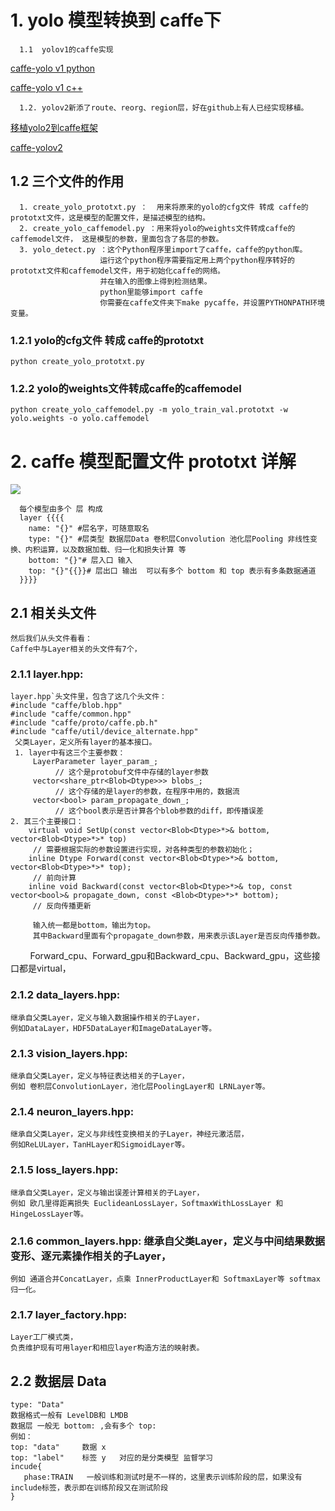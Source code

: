 # 1. yolo 模型转换到 caffe下
      1.1  yolov1的caffe实现
[caffe-yolo v1 python](https://github.com/xingwangsfu/caffe-yolo)

[caffe-yolo v1  c++](https://github.com/yeahkun/caffe-yolo)

      1.2. yolov2新添了route、reorg、region层，好在github上有人已经实现移植。
[移植yolo2到caffe框架](https://github.com/hustzxd/z1)

[caffe-yolov2](https://github.com/gklz1982/caffe-yolov2)


## 1.2 三个文件的作用
      1. create_yolo_prototxt.py ：  用来将原来的yolo的cfg文件 转成 caffe的prototxt文件，这是模型的配置文件，是描述模型的结构。
      2. create_yolo_caffemodel.py ：用来将yolo的weights文件转成caffe的caffemodel文件， 这是模型的参数，里面包含了各层的参数。
      3. yolo_detect.py ：这个Python程序里import了caffe，caffe的python库。
                        运行这个python程序需要指定用上两个python程序转好的prototxt文件和caffemodel文件，用于初始化caffe的网络。
                        并在输入的图像上得到检测结果。
                        python里能够import caffe 
                        你需要在caffe文件夹下make pycaffe，并设置PYTHONPATH环境变量。

### 1.2.1 yolo的cfg文件 转成 caffe的prototxt
    python create_yolo_prototxt.py
### 1.2.2 yolo的weights文件转成caffe的caffemodel
    python create_yolo_caffemodel.py -m yolo_train_val.prototxt -w yolo.weights -o yolo.caffemodel
    
    
# 2. caffe 模型配置文件 prototxt 详解
![](https://img-blog.csdn.net/20160327122151958?watermark/2/text/aHR0cDovL2Jsb2cuY3Nkbi5uZXQv/font/5a6L5L2T/fontsize/400/fill/I0JBQkFCMA==/dissolve/70/gravity/Center)

      每个模型由多个 层 构成
      layer {{{{
        name: "{}" #层名字，可随意取名
        type: "{}" #层类型 数据层Data 卷积层Convolution 池化层Pooling 非线性变换、内积运算，以及数据加载、归一化和损失计算 等
        bottom: "{}"# 层入口 输入
        top: "{}"{{}}# 层出口 输出  可以有多个 bottom 和 top 表示有多条数据通道
      }}}}

## 2.1 相关头文件

    然后我们从头文件看看：
    Caffe中与Layer相关的头文件有7个，

### 2.1.1 layer.hpp: 

    layer.hpp`头文件里，包含了这几个头文件：
    #include "caffe/blob.hpp"
    #include "caffe/common.hpp"
    #include "caffe/proto/caffe.pb.h"
    #include "caffe/util/device_alternate.hpp"
     父类Layer，定义所有layer的基本接口。
     1. layer中有这三个主要参数：
         LayerParameter layer_param_;      
              // 这个是protobuf文件中存储的layer参数
         vector<share_ptr<Blob<Dtype>>> blobs_;
              // 这个存储的是layer的参数，在程序中用的，数据流
         vector<bool> param_propagate_down_; 
              // 这个bool表示是否计算各个blob参数的diff，即传播误差
    2. 其三个主要接口：
        virtual void SetUp(const vector<Blob<Dtype>*>& bottom, vector<Blob<Dtype>*>* top)
         // 需要根据实际的参数设置进行实现，对各种类型的参数初始化；
        inline Dtype Forward(const vector<Blob<Dtype>*>& bottom, vector<Blob<Dtype>*>* top);
         // 前向计算
        inline void Backward(const vector<Blob<Dtype>*>& top, const vector<bool>& propagate_down, const <Blob<Dtype>*>* bottom);
         // 反向传播更新

         输入统一都是bottom，输出为top。
         其中Backward里面有个propagate_down参数，用来表示该Layer是否反向传播参数。
         Forward_cpu、Forward_gpu和Backward_cpu、Backward_gpu，这些接口都是virtual，
### 2.1.2 data_layers.hpp: 

    继承自父类Layer，定义与输入数据操作相关的子Layer，
    例如DataLayer，HDF5DataLayer和ImageDataLayer等。

### 2.1.3 vision_layers.hpp: 

    继承自父类Layer，定义与特征表达相关的子Layer，
    例如 卷积层ConvolutionLayer，池化层PoolingLayer和 LRNLayer等。
### 2.1.4 neuron_layers.hpp: 

    继承自父类Layer，定义与非线性变换相关的子Layer，神经元激活层，
    例如ReLULayer，TanHLayer和SigmoidLayer等。
### 2.1.5 loss_layers.hpp: 

    继承自父类Layer，定义与输出误差计算相关的子Layer，
    例如 欧几里得距离损失 EuclideanLossLayer，SoftmaxWithLossLayer 和 HingeLossLayer等。
### 2.1.6 common_layers.hpp: 继承自父类Layer，定义与中间结果数据变形、逐元素操作相关的子Layer，

    例如 通道合并ConcatLayer，点乘 InnerProductLayer和 SoftmaxLayer等 softmax归一化。
### 2.1.7 layer_factory.hpp: 

    Layer工厂模式类，
    负责维护现有可用layer和相应layer构造方法的映射表。



## 2.2 数据层 Data
    type: "Data"
    数据格式一般有 LevelDB和 LMDB
    数据层 一般无 bottom: ,会有多个 top: 
    例如：
    top: "data"     数据 x
    top: "label"    标签 y   对应的是分类模型 监督学习
    incude{
       phase:TRAIN   一般训练和测试时是不一样的，这里表示训练阶段的层，如果没有include标签，表示即在训练阶段又在测试阶段
    }

